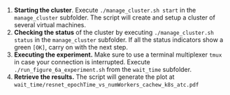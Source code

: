 1. **Starting the cluster**. Execute `./manage_cluster.sh start` in the `manage_cluster` subfolder. The script will create and setup a cluster of several virtual machines.
2. **Checking the status** of the cluster by executing `./manage_cluster.sh status` in the `manage_cluster` subfolder. If all the status indicators show a green `[OK]`, carry on with the next step.
3. **Executing the experiment.** Make sure to use a terminal multiplexer `tmux` in case your connection is interrupted. Execute `./run_figure_6a_experiment.sh` from the `wait_time` subfolder.
4. **Retrieve the results.** The script will generate the plot at `wait_time/resnet_epochTime_vs_numWorkers_cachew_k8s_atc.pdf`
